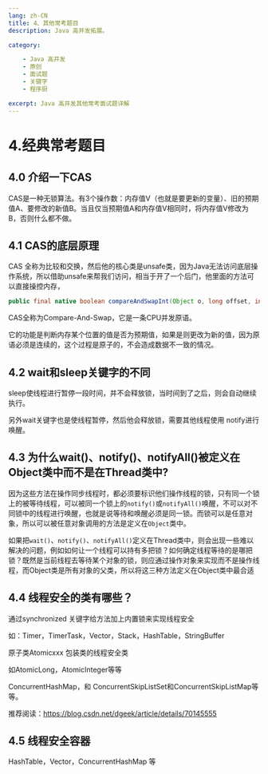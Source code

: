 ```yaml
---
lang: zh-CN
title: 4、其他常考题目
description: Java 高并发拓展。

category:

    - Java 高并发
    - 原创
    - 面试题
    - 关键字
    - 程序厨

excerpt: Java 高并发其他常考面试题详解
---
```



# 4.经典常考题目

<p id="CAS"></p>

## 4.0 介绍一下CAS

CAS是一种无锁算法。有3个操作数：内存值V（也就是要更新的变量）、旧的预期值A、要修改的新值B。当且仅当预期值A和内存值V相同时，将内存值V修改为B，否则什么都不做。

<p id="CAS底层原理"></p>

## 4.1 CAS的底层原理

CAS 全称为比较和交换，然后他的核心类是unsafe类，因为Java无法访问底层操作系统，所以借助unsafe来帮我们访问，相当于开了一个后门，他里面的方法可以直接操控内存，

```Java
public final native boolean compareAndSwapInt(Object o, long offset, int expected, int x);
```


CAS全称为Compare-And-Swap，它是一条CPU并发原语。

它的功能是判断内存某个位置的值是否为预期值，如果是则更改为新的值，因为原语必须是连续的，这个过程是原子的，不会造成数据不一致的情况。

<p id="wait和sleep"></p>

## 4.2 wait和sleep关键字的不同

sleep使线程进行暂停一段时间，并不会释放锁，当时间到了之后，则会自动继续执行。

另外wait关键字也是使线程暂停，然后他会释放锁，需要其他线程使用 notify进行唤醒。

<p id="为什么在Thread类中"></p>

## 4.3 为什么wait()、notify()、notifyAll()被定义在Object类中而不是在Thread类中?

因为这些方法在操作同步线程时，都必须要标识他们操作线程的锁，只有同一个锁上的被等待线程，可以被同一个锁上的`notify()`或`notifyAll()`唤醒，不可以对不同锁中的线程进行唤醒，也就是说等待和唤醒必须是同一锁。而锁可以是任意对象，所以可以被任意对象调用的方法是定义在`Object`类中。

如果把`wait()`、`notify()`、`notifyAll()`定义在Thread类中，则会出现一些难以解决的问题，例如如何让一个线程可以持有多把锁？如何确定线程等待的是哪把锁？既然是当前线程去等待某个对象的锁，则应通过操作对象来实现而不是操作线程，而Object类是所有对象的父类，所以将这三种方法定义在Object类中最合适

<p id="线程安全的类"></p>

## 4.4 线程安全的类有哪些？

通过synchronized 关键字给方法加上内置锁来实现线程安全 

如：Timer，TimerTask，Vector，Stack，HashTable，StringBuffer

原子类Atomicxxx 包装类的线程安全类 

如AtomicLong，AtomicInteger等等 

ConcurrentHashMap，和 ConcurrentSkipListSet和ConcurrentSkipListMap等等。 

推荐阅读：https://blog.csdn.net/dgeek/article/details/70145555

<p id="线程安全容器"></p>


## 4.5 线程安全容器

HashTable，Vector，ConcurrentHashMap 等



